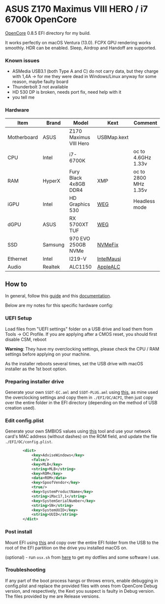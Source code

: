 # ASUS Z170 Maximus VIII HERO / i7 6700k OpenCore

[OpenCore](https://github.com/acidanthera/OpenCorePkg/releases) 0.8.5 EFI directory for my build. 

It works perfectly on macOS Ventura (13.0). FCPX GPU rendering works smoothly. HDR can be enabled. Sleep, Airdrop and Handoff are supported.

### Known issues
 - ASMedia USB3.1 (both Type A and C) do not carry data, but they charge with 1,4A -> for me they were dead in Windows/Linux anyway for some reason, maybe faulty board
 - Thunderbolt 3 not available
 - HD 530 DP is broken, needs port fix, need help with it
 - you tell me 

### Hardware
| Item | Brand | Model | Kext | Comment |
|-----|-----|-----|-----|-----|
| Motherboard | ASUS | Z170 Maximus VIII Hero | USBMap.kext | |
| CPU | Intel | i7-6700K | | oc to 4.6GHz 1.33v |
| RAM | HyperX | Fury Black 4x8GB DDR4 | XMP | oc to 2800 MHz 1.35v |
| iGPU | Intel | HD Graphics 530 | [WEG](https://github.com/acidanthera/WhateverGreen) | Headless mode |
| dGPU | ASUS | RX 5700XT TUF | [WEG](https://github.com/acidanthera/WhateverGreen) |  |
| SSD | Samsung | 970 EVO 250GB NVMe | [NVMeFix](https://github.com/acidanthera/NVMeFix) | |
| Ethernet | Intel | I219-V | [IntelMausi](https://github.com/acidanthera/IntelMausi) | |
| Audio | Realtek | ALC1150 | [AppleALC](https://github.com/acidanthera/AppleALC) | |

## How to

In general, follow this [guide](https://dortania.github.io/OpenCore-Install-Guide/troubleshooting/troubleshooting.html) and this [documentation](https://github.com/acidanthera/OpenCorePkg/blob/master/Docs/Configuration.pdf). 

Below are my notes for this specific hardware config:

### UEFI Setup

Load files from "UEFI settings" folder on a USB drive and load them from Tools -> OC Profile. If you are applying after a CMOS reset, you should first disable CSM, reboot

**Warning**: They have my overclocking settings, please check the CPU / RAM settings before applying on your machine.

As the installer reboots several times, set the USB drive with macOS installer as the 1st boot option.

### Preparing installer drive

Generate your own ```SSDT-EC.aml``` and ```SSDT-PLUG.aml``` using [this](https://github.com/corpnewt/SSDTTime), as mine used the overclocking settings and copy them in ```./EFI/OC/ACPI```, then just copy over the entire folder in the EFI directory (depending on the method of USB creation used).

### Edit config.plist 

Generate your own SMBIOS values using [this](https://github.com/corpnewt/GenSMBIOS) tool and use your network card's MAC address (without dashes) on the ROM field, and update the file ```./EFI/OC/config.plist```.

```xml 
		<dict>
			<key>AdviseWindows</key>
			<false/>
			<key>MLB</key>
			<string>MLB</string>
			<key>ROM</key>
			<data>ROM</data>
			<key>SpoofVendor</key>
			<true/>
			<key>SystemProductName</key>
			<string>iMac17,1</string>
			<key>SystemSerialNumber</key>
			<string>SN</string>
			<key>SystemUUID</key>
			<string>UUID</string>
		</dict>
```

### Post install

Mount EFI using [this](https://github.com/corpnewt/MountEFI) and copy over the entire EFI folder from the USB to the root of the EFI partition on the drive you installed macOS on.

(optional) - run ```osx.sh``` from [here](https://raw.githubusercontent.com/hecz0r/config/master/osx.sh) to get my dotfiles and some software I use.

### Troubleshooting

If any part of the boot process hangs or throws errors, enable debugging in config.plist and replace the provided files with ones from OpenCore Debug version, and respectively, the Kext you suspect is faulty in Debug version. The files provided by me are Release versions.
